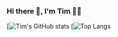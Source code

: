 ### Hi there 👋, I'm Tim 👨‍💻
[![Tim's GitHub stats](https://github-readme-stats.vercel.app/api?username=tim5633)
[![Top Langs](https://github-readme-stats.vercel.app/api/top-langs/?username=tim5633)


<!--
**tim5633/tim5633** is a ✨ _special_ ✨ repository because its `README.md` (this file) appears on your GitHub profile.

Here are some ideas to get you started:

- 🔭 I’m currently working on ...
- 🌱 I’m currently learning ...
- 👯 I’m looking to collaborate on ...
- 🤔 I’m looking for help with ...
- 💬 Ask me about ...
- 📫 How to reach me: ...
- 😄 Pronouns: ...
- ⚡ Fun fact: ...
-->
